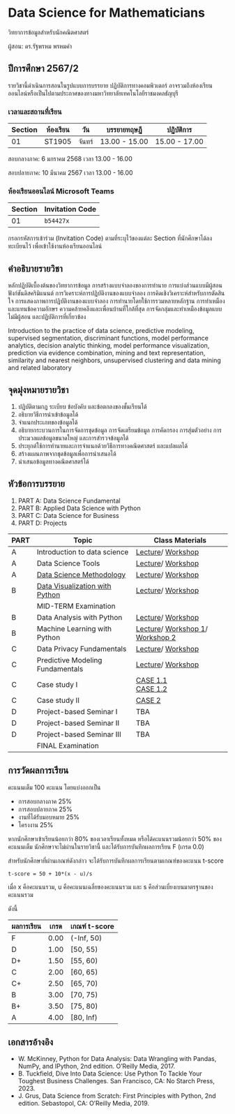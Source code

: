 # Data Science for Mathematicians
วิทยาการข้อมูลสำหรับนักคณิตศาสตร์

ผู้สอน: ดร.รัฐพรหม พรหมคำ


## ปีการศึกษา 2567/2
รายวิชานี้ดำเนินการสอนในรูปแบบการบรรยาย ปฏิบัติการทางคอมพิวเตอร์ 
อาจรวมถึงห้องเรียนออนไลน์หรือเป็นไปตามประกาศของทางมหาวิทยาลัยเทคโนโลยีราชมงคลธัญบุรี 


### เวลาและสถานที่เรียน

| Section | ห้องเรียน | วัน | บรรยายทฤษฏี  | ปฏิบัติการ  |
|--------|---------|----|---------------|---------------|
| 01     |  ST1905 | จันทร์ | 13.00 - 15.00  | 15.00 - 17.00|

สอบกลางภาค:  6 มกราคม 2568 เวลา 13.00 - 16.00

สอบปลายภาค:  10 มีนาคม 2567 เวลา 13.00 - 16.00

### ห้องเรียนออนไลน์ Microsoft Teams

| Section | Invitation Code | 
|---------|-----------------|
|     01  |  `b54427x`      | 

กรอกรหัสการเข้าร่วม (Invitation Code) ตามที่ระบุไว้ของแต่ละ Section ที่นักศึกษาได้ลงทะเบียนไว้ เพื่อเข้าใช้งานห้องเรียนออนไลน์


## คำอธิบายรายวิชา
หลักปฏิบัติเบื้องต้นของวิทยาการข้อมูล การสร้างแบบจำลองของการทำนาย การแบ่งส่วนแบบมีผู้สอน ฟังก์ชันดิสคริมิแนนต์ การวิเคราะห์การปฏิบัติงานของแบบจำลอง การคิดเชิงวิเคราะห์สำหรับการตัดสินใจ การแสดงภาพการปฏิบัติงานของแบบจำลอง การทำนายโดยใช้การรวมหลายหลักฐาน การทำเหมืองและแทนข้อความอักษร ความคล้ายคลึงและเพื่อนบ้านที่ใกล้ที่สุด การจัดกลุ่มและทำเหมืองข้อมูลแบบไม่มีผู้สอน และปฏิบัติการที่เกี่ยวข้อง
          
Introduction to the practice of data science, predictive modeling, supervised segmentation, discriminant functions, model performance analytics, decision analytic thinking, model performance visualization, prediction via evidence combination, mining and text representation, similarity and nearest neighbors, unsupervised clustering and data mining and related laboratory



## จุดมุ่งหมายรายวิชา

1. ปฏิบัติตามกฎ ระเบียบ ข้อบังคับ และข้อตกลงของชั้นเรียนได้ 
2. อธิบายวิธีการนำเข้าข้อมูลได้ 
3. จำแนกประเภทของข้อมูลได้ 
4. อธิบายกระบวนการในการจัดการชุดข้อมูล การจัดเตรียมข้อมูล การคัดกรอง การสุ่มตัวอย่าง การประมวลผลข้อมูลขนาดใหญ่ และการสำรวจข้อมูลได้ 
5. ประยุกต์ใช้การทำนายและการจำแนกด้วยวิธีการทางคณิตศาสตร์ และแปลผลได้ 
6. สร้างแผนภาพจากชุดข้อมูลเพื่อการนำเสนอได้ 
7. นำเสนอข้อมูลทางคณิตศาสตร์ได้ 


## หัวข้อการบรรยาย

1. PART A: Data Science Fundamental
1. PART B: Applied Data Science with Python
1. PART C: Data Science for Business
1. PART D: Projects

|PART| Topic						| 	Class Materials 		|
|----|---------------------------|---------------------------|
| A  | Introduction to data science  | [Lecture](./materials/01_data_science_intro.pdf)/ [Workshop](./materials/workshop_01) |
| A  | Data Science Tools  | [Lecture](./materials/02_data_science_tools.pdf)/ [Workshop](./materials/workshop_02) |
| A  | [Data Science Methodology](./slides/ds_methodology.html)  | [Lecture](./materials/03_data_science_methodology.pdf)/ [Workshop](./materials/workshop_03) |
| B  | [Data Visualization with Python](./slides/data_viz.html)  | [Lecture](./materials/lecture_04.pdf)/ [Workshop](./materials/workshop_04) |
|    | MID-TERM Examination  |  |
| B  | Data Analysis with Python   | [Lecture](./materials/lecture_05.pdf)/ [Workshop](./materials/workshop_05.zip) |
| B  | Machine Learning with Python    | [Lecture](./materials/lecture_06.pdf)/ [Workshop 1](./materials/workshop_06/1_workshop_regression.zip)/ [Workshop 2](./materials/workshop_06/2_workshop_classification.zip) |
| C  | Data Privacy Fundamentals    | [Lecture](./materials/lecture_07.pdf)/ [Workshop](./materials/workshop_07.zip) |
| C  | Predictive Modeling Fundamentals    | [Lecture](./materials/lecture_08.pdf)/ [Workshop](./materials/workshop_08.zip) |
| C  | Case study I  | [CASE 1.1](./materials/case_duke.zip) <br> [CASE 1.2](./materials/case_stock.zip) |
| C  | Case study II | [CASE 2](./materials/case_titanic.zip)  |
| D  | Project-based Seminar I | TBA  |
| D  | Project-based Seminar II | TBA  |
| D  | Project-based Seminar III | TBA  |
|    | FINAL Examination  |  |



## การวัดผลการเรียน
คะแนนเต็ม 100 คะแนน โดยแบ่งออกเป็น
- การสอบกลางภาค 25%
- การสอบปลายภาค 25%
- งานที่ได้รับมอบหมาย 25%
- โครงงาน 25%

หากนักศึกษาเข้าเรียนน้อยกว่า 80% ของเวลาเรียนทั้งหมด
หรือได้คะแนนรวมน้อยกว่า 50% ของคะแนนเต็ม นักศึกษาจะไม่ผ่านในรายวิชานี้ และได้รับการบันทึกผลการเรียน F (เกรด 0.0) 

สำหรับนักศึกษาที่ผ่านเกณฑ์ดังกล่าว จะได้รับการบันทึกผลการเรียนตามเกณฑ์ของคะแนน t-score 

```
t-score = 50 + 10*(x - u)/s
```
เมื่อ x คือคะแนนรวม, u คือคะแนนเฉลี่ยของคะแนนรวม และ s คือส่วนเบี่ยงเบนมาตรฐานของคะแนนรวม

ดังนี้

| ผลการเรียน | เกรด | เกณฑ์ t-score |
|---------|------|--------------|
| F | 0.00 | (-Inf, 50) | 
| D | 1.00 | [50, 55) | 
| D+ | 1.50 | [55, 60) | 
| C | 2.00 | [60, 65) |
| C+ | 2.50 | [65, 70) |
| B | 3.00 | [70, 75) |
| B+ | 3.50 | [75, 80) |
| A | 4.00 | [80, Inf) |




## เอกสารอ้างอิง
- W. McKinney, Python for Data Analysis: Data Wrangling with Pandas, NumPy, and IPython, 2nd edition. O’Reilly Media, 2017.	
- B. Tuckfield, Dive Into Data Science: Use Python To Tackle Your Toughest Business Challenges. San Francisco, CA: No Starch Press, 2023.	
- J. Grus, Data Science from Scratch: First Principles with Python, 2nd edition. Sebastopol, CA: O’Reilly Media, 2019.	
